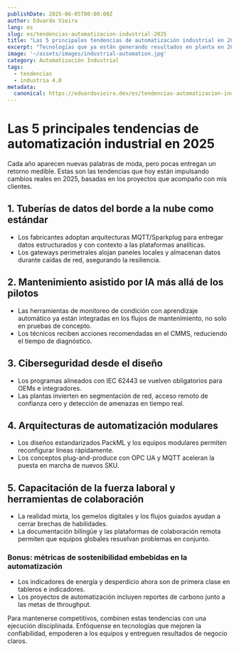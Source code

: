 ```yaml
---
publishDate: 2025-06-05T00:00:00Z
author: Eduardo Vieira
lang: es
slug: es/tendencias-automatizacion-industrial-2025
title: "Las 5 principales tendencias de automatización industrial en 2025"
excerpt: "Tecnologías que ya están generando resultados en planta en 2025: de la convergencia OT/IT al mantenimiento asistido por IA."
image: '~/assets/images/industrial-automation.jpg'
category: Automatización Industrial
tags:
  - tendencias
  - industria 4.0
metadata:
  canonical: https://eduardovieira.dev/es/tendencias-automatizacion-industrial-2025
---
```


# Las 5 principales tendencias de automatización industrial en 2025

Cada año aparecen nuevas palabras de moda, pero pocas entregan un retorno medible. Estas son las tendencias que hoy están impulsando cambios reales en 2025, basadas en los proyectos que acompaño con mis clientes.

## 1. Tuberías de datos del borde a la nube como estándar

- Los fabricantes adoptan arquitecturas MQTT/Sparkplug para entregar datos estructurados y con contexto a las plataformas analíticas.
- Los gateways perimetrales alojan paneles locales y almacenan datos durante caídas de red, asegurando la resiliencia.

## 2. Mantenimiento asistido por IA más allá de los pilotos

- Las herramientas de monitoreo de condición con aprendizaje automático ya están integradas en los flujos de mantenimiento, no solo en pruebas de concepto.
- Los técnicos reciben acciones recomendadas en el CMMS, reduciendo el tiempo de diagnóstico.

## 3. Ciberseguridad desde el diseño

- Los programas alineados con IEC 62443 se vuelven obligatorios para OEMs e integradores.
- Las plantas invierten en segmentación de red, acceso remoto de confianza cero y detección de amenazas en tiempo real.

## 4. Arquitecturas de automatización modulares

- Los diseños estandarizados PackML y los equipos modulares permiten reconfigurar líneas rápidamente.
- Los conceptos plug-and-produce con OPC UA y MQTT aceleran la puesta en marcha de nuevos SKU.

## 5. Capacitación de la fuerza laboral y herramientas de colaboración

- La realidad mixta, los gemelos digitales y los flujos guiados ayudan a cerrar brechas de habilidades.
- La documentación bilingüe y las plataformas de colaboración remota permiten que equipos globales resuelvan problemas en conjunto.

### Bonus: métricas de sostenibilidad embebidas en la automatización

- Los indicadores de energía y desperdicio ahora son de primera clase en tableros e indicadores.
- Los proyectos de automatización incluyen reportes de carbono junto a las metas de throughput.

Para mantenerse competitivos, combinen estas tendencias con una ejecución disciplinada. Enfóquense en tecnologías que mejoren la confiabilidad, empoderen a los equipos y entreguen resultados de negocio claros.
